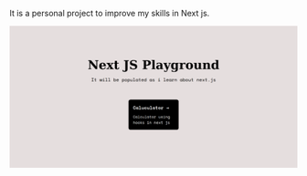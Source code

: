 It is a personal project to improve my skills in Next js. 

![Alt text](/public/images/landing.png?raw=true "Optional Title")